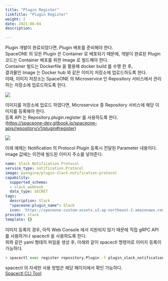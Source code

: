 ```yaml
---
title: "Plugin Register"
linkTitle: "Plugin Register"
weight: 2
date: 2021-08-04
description: 

---
```


Plugin 개발이 완료되었다면, Plugin 배포를 준비해야 한다.  
SpaceONE 의 모든 Plugin 은 Container 로 배포되기 때문에, 개발이 완료된 Plugin 코드는 Container 배포를 위한 Image 로 빌드해야 한다.  
Container 빌드는 Dockerfile 을 활용해 docker build 를 수행 한 후,  
결과물인 Image 는 Docker hub 와 같은 이미지 저장소에 업로드하도록 한다.  
이때, 이미지 저장소는 SpaceONE 의 Microservice 인 Repository 서비스에서 관리하는 저장소에 업로드하도록 한다. 


![](/docs/plugins/developer_guide/developer_guide_img/plugin_container_build.png)


이미지를 저장소에 업로드 하였다면, Microservice 중 Repository 서비스에 해당 이미지를 등록해야 한다.   
등록 API 는 Repository.plugin.register 를 사용하도록 한다.  
(https://spaceone-dev.gitbook.io/spaceone-apis/repository/v1/plugin#register)

![](/docs/plugins/developer_guide/developer_guide_img/repository_plugin_register.png)


아래 예제는 Notification 의 Protocol Plugin 등록시 전달된 Parameter 내용이다. 
image 값에는 이전에 빌드된 이미지 주소를 넣어준다. 
~~~yaml
name: Slack Notification Protocol
service_type: notification.Protocol
image: pyengine/plugin-slack-notification-protocol
capability:
  supported_schema:
  - slack_webhook
  data_type: SECRET
tags:
  description: Slack
  "spaceone:plugin_name": Slack
  icon: 'https://spaceone-custom-assets.s3.ap-northeast-2.amazonaws.com/console-assets/icons/slack.svg'
provider: slack
template: {}
~~~

이미지 등록의 경우, 아직 Web Console 에서 지원되지 않기 때문에 직접 gRPC API 를 사용하거나 spacectl 을 사용하도록 한다.  
위와 같은 yaml 형태의 파일을 생성 후, 아래와 같이 spacectl 명령어로 이미지 등록이 가능하다. 

~~~bash
> spacectl exec register repository.Plugin -f plugin_slack_notification_protocol.yml
~~~

spacectl 의 자세한 사용 방법은 해당 페이지에서 확인 가능하다.  
[Spacectl CLI Tool](/docs/spaceone_cli_tool) 
